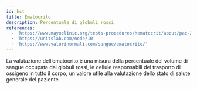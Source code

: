 ```yaml
---
id: hct
title: Ematocrito
description: Percentuale di globuli rossi
references:
  - 'https://www.mayoclinic.org/tests-procedures/hematocrit/about/pac-20384728'
  - 'https://unitslab.com/node/10'
  - 'https://www.valorinormali.com/sangue/ematocrito/'
---
```

La valutazione dell’ematocrito è una misura della percentuale del volume di sangue occupata dai globuli rossi, le cellule responsabili del trasporto di ossigeno in tutto il corpo, un valore utile alla valutazione dello stato di salute generale del paziente.
